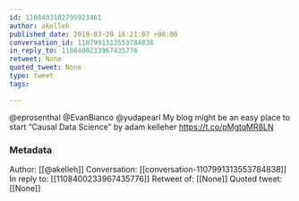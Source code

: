 ```yaml
---
id: 1108403102795923461
author: akelleh
published_date: 2019-03-20 16:21:07 +00:00
conversation_id: 1107991313553784838
in_reply_to: 1108400233967435776
retweet: None
quoted_tweet: None
type: tweet
tags:

---
```


@eprosenthal @EvanBianco @yudapearl My blog might be an easy place to start “Causal Data Science” by adam kelleher https://t.co/pMgtqMR8LN

### Metadata

Author: [[@akelleh]]
Conversation: [[conversation-1107991313553784838]]
In reply to: [[1108400233967435776]]
Retweet of: [[None]]
Quoted tweet: [[None]]

